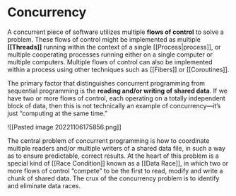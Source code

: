 # Concurrency

A concurrent piece of software utilizes multiple **flows of control** to solve a problem. These flows of control might be implemented as multiple **[[Threads]]** running within the context of a single [[Process|process]], or multiple cooperating processes running either on a single computer or multiple computers. Multiple flows of control can also be implemented within a process using other techniques such as [[Fibers]] or [[Coroutines]].

The primary factor that distinguishes concurrent programming from sequential programming is the **reading and/or writing of shared data**. If we have two or more flows of control, each operating on a totally independent block of data, then this is not technically an example of concurrency—it’s just “computing at the same time.”

![[Pasted image 20221106175856.png]]

The central problem of concurrent programming is how to coordinate multiple readers and/or multiple writers of a shared data file, in such a way as to ensure predictable, correct results. At the heart of this problem is a special kind of [[Race Condition]] known as a [[Data Race]], in which two or more flows of control “compete” to be the first to read, modify and write a chunk of shared data. The crux of the concurrency problem is to identify and eliminate data races.

